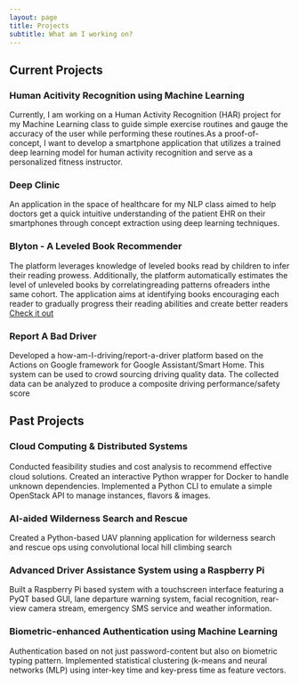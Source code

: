 ```yaml
---
layout: page
title: Projects
subtitle: What am I working on?
---
```

## Current Projects 

### Human Acitivity Recognition using Machine Learning
Currently, I am working on a Human Activity Recognition (HAR) project for my Machine Learning class to guide simple exercise routines and gauge the accuracy of the user while performing these routines.As a proof-of-concept, I want to develop a smartphone application that utilizes a trained deep learning model for human activity recognition and serve as a personalized fitness instructor.

### Deep Clinic
An application in the space of healthcare for my NLP class aimed to help doctors get a quick intuitive understanding of the patient EHR on their smartphones through concept extraction using deep learning techniques.

### Blyton - A Leveled Book Recommender
The platform leverages knowledge of leveled books read by children to infer their reading prowess. Additionally, the platform automatically estimates the level of unleveled books by correlatingreading patterns ofreaders inthe same cohort. The application aims at identifying books encouraging each reader to gradually progress their reading abilities and create better readers
[Check it out](https://github.tamu.edu/pages/ankurrc/cs670-Blyton/)

### Report A Bad Driver
Developed a how-am-I-driving/report-a-driver platform based on the Actions on Google framework for Google Assistant/Smart Home. This
system can be used to crowd sourcing driving quality data. The collected data can be analyzed to produce a composite driving performance/safety score

## Past Projects

### Cloud Computing & Distributed Systems
Conducted feasibility studies and cost analysis to recommend eﬀective cloud solutions. Created an interactive Python wrapper for Docker to handle unknown dependencies. Implemented a Python CLI to emulate a simple OpenStack API to manage instances, flavors & images.

### AI-aided Wilderness Search and Rescue
Created a Python-based UAV planning application for wilderness search and rescue ops using convolutional local hill climbing search

<!-- ### CAPCHA - Real-time Captioning -->

###  Advanced Driver Assistance System  using a Raspberry Pi
Built a Raspberry Pi based system with a touchscreen interface featuring a PyQT based GUI, lane departure warning system, facial recognition, rear-view camera stream, emergency SMS service and weather information.

### Biometric-enhanced Authentication using Machine Learning
Authentication based on not just password-content but also on biometric typing pattern. Implemented statistical clustering (k-means and neural networks (MLP) using inter-key time and key-press time as feature vectors.